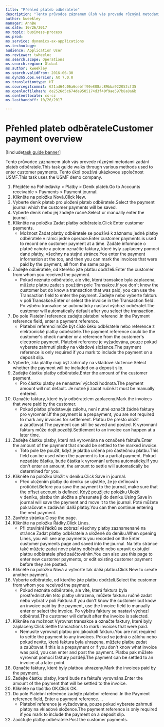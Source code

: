 ```yaml
--- 
title: "Přehled plateb odběratele"
description: "Tento průvodce záznamem úloh vás provede různými metodami zadání plateb odběratele."
author: kweekley
manager: AnnBe
ms.date: 10/26/2017
ms.topic: business-process
ms.prod: 
ms.service: dynamics-ax-applications
ms.technology: 
audience: Application User
ms.reviewer: twheeloc
ms.search.scope: Operations
ms.search.region: Global
ms.author: kweekley
ms.search.validFrom: 2016-06-30
ms.dyn365.ops.version: AX 7.0.0
ms.translationtype: HT
ms.sourcegitcommit: 621ad64c06a6cebff90e888ac89bba922052cf35
ms.openlocfilehash: de2526d5c674de9505174d3f40f9ae597b8a0a6b
ms.contentlocale: cs-cz
ms.lasthandoff: 10/26/2017

---
```

# <a name="customer-payment-overview"></a><span data-ttu-id="d6e19-103">Přehled plateb odběratele</span><span class="sxs-lookup"><span data-stu-id="d6e19-103">Customer payment overview</span></span>

[!include[task guide banner](../../includes/task-guide-banner.md)]

<span data-ttu-id="d6e19-104">Tento průvodce záznamem úloh vás provede různými metodami zadání plateb odběratele.</span><span class="sxs-lookup"><span data-stu-id="d6e19-104">This task guide walks through various methods used to enter customer payments.</span></span> <span data-ttu-id="d6e19-105">Tento úkol používá ukázkovou společnost USMF.</span><span class="sxs-lookup"><span data-stu-id="d6e19-105">This task uses the USMF demo company.</span></span>

1. <span data-ttu-id="d6e19-106">Přejděte na Pohledávky > Platby > Deník plateb.</span><span class="sxs-lookup"><span data-stu-id="d6e19-106">Go to Accounts receivable > Payments > Payment journal.</span></span>
2. <span data-ttu-id="d6e19-107">Klikněte na položku Nová.</span><span class="sxs-lookup"><span data-stu-id="d6e19-107">Click New.</span></span>
3. <span data-ttu-id="d6e19-108">Vyberte deník plateb pro uložení plateb odběratele.</span><span class="sxs-lookup"><span data-stu-id="d6e19-108">Select the payment journal which the customer payments will be saved.</span></span>
4. <span data-ttu-id="d6e19-109">Vyberte deník nebo jej zadejte ručně.</span><span class="sxs-lookup"><span data-stu-id="d6e19-109">Select or manually enter the journal.</span></span>
5. <span data-ttu-id="d6e19-110">Klikněte na položku Zadat platby odběratele.</span><span class="sxs-lookup"><span data-stu-id="d6e19-110">Click Enter customer payments.</span></span>
    * <span data-ttu-id="d6e19-111">Možnost Zadat platby odběratele se používá k záznamu jedné platby odběratele v rámci jedné operace.</span><span class="sxs-lookup"><span data-stu-id="d6e19-111">Enter customer payments is used to record one customer payment at a time.</span></span> <span data-ttu-id="d6e19-112">Zadáte informace o platbě nahoře a potom označíte faktury, které byly zaplaceny pomocí dané platby, všechny na stejné stránce.</span><span class="sxs-lookup"><span data-stu-id="d6e19-112">You enter the payment information at the top, and then you can mark the invoices that were paid by the payment, all from the same page.</span></span>  
6. <span data-ttu-id="d6e19-113">Zadejte odběratele, od kterého jste platbu obdrželi.</span><span class="sxs-lookup"><span data-stu-id="d6e19-113">Enter the customer from whom you received the payment.</span></span>
    * <span data-ttu-id="d6e19-114">Pokud neznáte odběratele, ale víte, která transakce byla zaplacena, můžete platbu zadat s použitím pole Transakce.</span><span class="sxs-lookup"><span data-stu-id="d6e19-114">If you don't know the customer but do know a transaction that was paid, you can use the Transaction field to enter the payment.</span></span> <span data-ttu-id="d6e19-115">Zadejte nebo vyberte fakturu v poli Transakce.</span><span class="sxs-lookup"><span data-stu-id="d6e19-115">Enter or select the invoice in the Transaction field.</span></span> <span data-ttu-id="d6e19-116">Po výběru transakce se automaticky nastaví výchozí odběratel.</span><span class="sxs-lookup"><span data-stu-id="d6e19-116">The customer will automatically default after you select the transaction.</span></span>  
7. <span data-ttu-id="d6e19-117">Do pole Platební reference zadejte platební referenci.</span><span class="sxs-lookup"><span data-stu-id="d6e19-117">In the Payment reference field, enter a payment reference.</span></span>
    * <span data-ttu-id="d6e19-118">Platební referencí může být číslo šeku odběratele nebo reference z elektronické platby odběratele.</span><span class="sxs-lookup"><span data-stu-id="d6e19-118">The payment reference could be the customer's check number or a reference from the customer's electronic payment.</span></span> <span data-ttu-id="d6e19-119">Platební reference je vyžadována, pouze pokud vyberete zahrnutí platby na vkladové složence.</span><span class="sxs-lookup"><span data-stu-id="d6e19-119">The payment reference is only required if you mark to include the payment on a deposit slip.</span></span>  
8. <span data-ttu-id="d6e19-120">Vyberte, zda platby mají být zahrnuty na vkladové složence.</span><span class="sxs-lookup"><span data-stu-id="d6e19-120">Select whether the payment will be included on a deposit slip.</span></span> 
9. <span data-ttu-id="d6e19-121">Zadejte částku platby odběratele.</span><span class="sxs-lookup"><span data-stu-id="d6e19-121">Enter the amount of the customer payment.</span></span>
    * <span data-ttu-id="d6e19-122">Pro částku platby se nenastaví výchozí hodnota.</span><span class="sxs-lookup"><span data-stu-id="d6e19-122">The payment amount will not default.</span></span> <span data-ttu-id="d6e19-123">Je nutné ji zadat ručně.</span><span class="sxs-lookup"><span data-stu-id="d6e19-123">It must be manually entered.</span></span>  
10. <span data-ttu-id="d6e19-124">Označte faktury, které byly odběratelem zaplaceny.</span><span class="sxs-lookup"><span data-stu-id="d6e19-124">Mark the invoices that were paid by the customer.</span></span>
    * <span data-ttu-id="d6e19-125">Pokud platba představuje zálohu, není nutné označit žádné faktury pro vyrovnání.</span><span class="sxs-lookup"><span data-stu-id="d6e19-125">If the payment is a prepayment, you are not required to mark any invoices for settlement.</span></span> <span data-ttu-id="d6e19-126">Platbu lze přesto uložit a zaúčtovat.</span><span class="sxs-lookup"><span data-stu-id="d6e19-126">The payment can still be saved and posted.</span></span> <span data-ttu-id="d6e19-127">K vyrovnání faktury může dojít později.</span><span class="sxs-lookup"><span data-stu-id="d6e19-127">Settlement to an invoice can happen at a later time.</span></span>  
11. <span data-ttu-id="d6e19-128">Zadejte částku platby, která má vyrovnána na označené faktuře.</span><span class="sxs-lookup"><span data-stu-id="d6e19-128">Enter the amount of the payment that should be settled to the marked invoice.</span></span> 
    * <span data-ttu-id="d6e19-129">Toto pole lze použít, když je platba určená pro částečnou platbu.</span><span class="sxs-lookup"><span data-stu-id="d6e19-129">This field can be used when the payment is for a partial payment.</span></span> <span data-ttu-id="d6e19-130">Pokud nezadáte částku, bude částka k vyrovnání určena automaticky.</span><span class="sxs-lookup"><span data-stu-id="d6e19-130">If you don't enter an amount, the amount to settle will automatically be determined for you.</span></span>  
12. <span data-ttu-id="d6e19-131">Klikněte na položku Uložit v deníku.</span><span class="sxs-lookup"><span data-stu-id="d6e19-131">Click Save in journal.</span></span>
    * <span data-ttu-id="d6e19-132">Před uložením platby do deníku se ujistěte, že je definován protiúčet.</span><span class="sxs-lookup"><span data-stu-id="d6e19-132">Before you save the payment to the journal, make sure that the offset account is defined.</span></span> <span data-ttu-id="d6e19-133">Když použijete položku Uložit v deníku, platbu tím uložíte a přesunete ji do deníku.</span><span class="sxs-lookup"><span data-stu-id="d6e19-133">Using Save in journal will save the payment and move it to the journal.</span></span> <span data-ttu-id="d6e19-134">Poté můžete pokračovat v zadávání další platby.</span><span class="sxs-lookup"><span data-stu-id="d6e19-134">You can then continue entering the next payment.</span></span>  
13. <span data-ttu-id="d6e19-135">Zavřete stránku.</span><span class="sxs-lookup"><span data-stu-id="d6e19-135">Close the page.</span></span>
14. <span data-ttu-id="d6e19-136">Klikněte na položku Řádky.</span><span class="sxs-lookup"><span data-stu-id="d6e19-136">Click Lines.</span></span>
    * <span data-ttu-id="d6e19-137">Při otevírání řádků se zobrazí všechny platby zaznamenané na stránce Zadat platby odběratele a uložené do deníku.</span><span class="sxs-lookup"><span data-stu-id="d6e19-137">When opening Lines, you will see any payments you recorded on the Enter customer payments page and saved into the journal.</span></span> <span data-ttu-id="d6e19-138">Na této stránce také můžete zadat nové platby odběratele nebo upravit existující platbu odběratele před zaúčtováním.</span><span class="sxs-lookup"><span data-stu-id="d6e19-138">You can also use this page to enter new customer payments, or edit existing customer payment before they are posted.</span></span>  
15. <span data-ttu-id="d6e19-139">Klikněte na položku Nová a vytvořte tak další platbu.</span><span class="sxs-lookup"><span data-stu-id="d6e19-139">Click New to create another payment.</span></span> 
16. <span data-ttu-id="d6e19-140">Vyberte odběratele, od kterého jste platbu obdrželi.</span><span class="sxs-lookup"><span data-stu-id="d6e19-140">Select the customer from whom you received the payment.</span></span>
    * <span data-ttu-id="d6e19-141">Pokud neznáte odběratele, ale víte, která faktura byla prostřednictvím této platby uhrazena, můžete fakturu ručně zadat nebo vybrat v poli Faktura.</span><span class="sxs-lookup"><span data-stu-id="d6e19-141">If you don't know the customer but know an invoice paid by the payment, use the Invoice field to manually enter or select the invoice.</span></span> <span data-ttu-id="d6e19-142">Po výběru faktury se nastaví výchozí odběratel.</span><span class="sxs-lookup"><span data-stu-id="d6e19-142">The customer will default after the invoice is selected.</span></span>  
17. <span data-ttu-id="d6e19-143">Klikněte na možnost Vyrovnat transakce a označte faktury, které byly zaplaceny.</span><span class="sxs-lookup"><span data-stu-id="d6e19-143">Click Settle transactions to mark invoices that were paid.</span></span>
    * <span data-ttu-id="d6e19-144">Nemusíte vyrovnat platbu pro jakoukoli fakturu.</span><span class="sxs-lookup"><span data-stu-id="d6e19-144">You are not required to settle the payment to any invoices.</span></span> <span data-ttu-id="d6e19-145">Pokud se jedná o zálohu nebo pokud nevíte, která faktura byla uhrazena, můžete platbu zadat a zaúčtovat.</span><span class="sxs-lookup"><span data-stu-id="d6e19-145">If this is a prepayment or if you don't know what invoice was paid, you can enter and post the payment.</span></span> <span data-ttu-id="d6e19-146">Platbu pak můžete vyrovnat pomocí faktury později.</span><span class="sxs-lookup"><span data-stu-id="d6e19-146">The payment can be settled to an invoice at a later point.</span></span>  
18. <span data-ttu-id="d6e19-147">Označte faktury, které byly platbou uhrazeny.</span><span class="sxs-lookup"><span data-stu-id="d6e19-147">Mark the invoices paid by the payment.</span></span> 
19. <span data-ttu-id="d6e19-148">Zadejte částku platby, která bude na faktuře vyrovnána.</span><span class="sxs-lookup"><span data-stu-id="d6e19-148">Enter the amount of the payment that will be settled to the invoice.</span></span>
20. <span data-ttu-id="d6e19-149">Klikněte na tlačítko OK.</span><span class="sxs-lookup"><span data-stu-id="d6e19-149">Click OK.</span></span>
21. <span data-ttu-id="d6e19-150">Do pole Platební reference zadejte platební referenci.</span><span class="sxs-lookup"><span data-stu-id="d6e19-150">In the Payment reference field, Enter a payment reference.</span></span> <span data-ttu-id="d6e19-151">.</span><span class="sxs-lookup"><span data-stu-id="d6e19-151">.</span></span>
    * <span data-ttu-id="d6e19-152">Platební reference je vyžadována, pouze pokud vyberete zahrnutí platby na vkladové složence.</span><span class="sxs-lookup"><span data-stu-id="d6e19-152">The payment reference is only required if you mark to include the payment on a deposit slip.</span></span>  
22. <span data-ttu-id="d6e19-153">Zaúčtujte platby odběratele.</span><span class="sxs-lookup"><span data-stu-id="d6e19-153">Post the customer payments.</span></span> 


